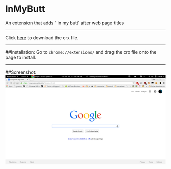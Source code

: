 # InMyButt
An extension that adds ' in my butt' after web page titles

---

Click [here](https://raw.githubusercontent.com/wiiliam/InMyButt/master/InMyButt.crx) to download the crx file.<br>

---
##Installation:
Go to `chrome://extensions/` and drag the crx file onto the page to install.

---
##Screenshot:
![:)](/2015-06-25-112929_1366x768_scrot.png?raw=true)
